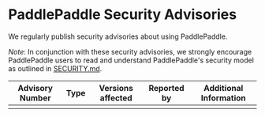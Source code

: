 # PaddlePaddle Security Advisories

We regularly publish security advisories about using PaddlePaddle.



*Note*: In conjunction with these security advisories, we strongly encourage PaddlePaddle users to read and understand PaddlePaddle's security model as outlined in [SECURITY.md](https://github.com/PaddlePaddle/Paddle/blob/develop/SECURITY.md).


| Advisory Number | Type | Versions affected | Reported by | Additional Information|
| --------------- | ---- | :---------------: | ----------- | ----------------------|
|  |  |  |  |  |
